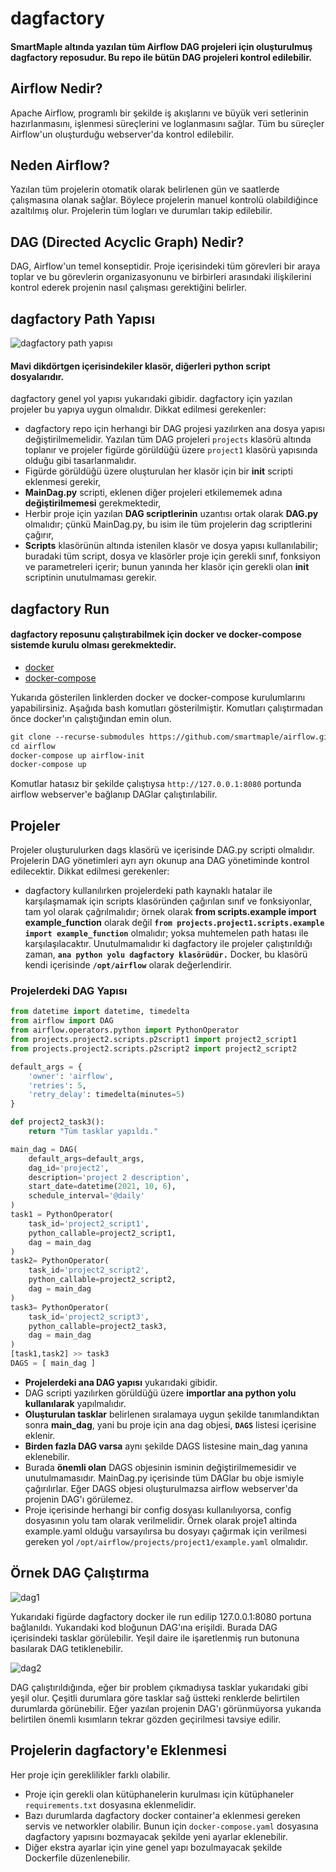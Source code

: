 # dagfactory
#### SmartMaple altında yazılan tüm Airflow DAG projeleri için oluşturulmuş dagfactory reposudur. Bu repo ile bütün DAG projeleri kontrol edilebilir.

## Airflow Nedir?
Apache Airflow, programlı bir şekilde iş akışlarını ve büyük veri setlerinin hazırlanmasını, işlenmesi süreçlerini ve loglanmasını sağlar. Tüm bu süreçler Airflow'un oluşturduğu webserver'da kontrol edilebilir.

## Neden Airflow?
Yazılan tüm projelerin otomatik olarak belirlenen gün ve saatlerde çalışmasına olanak sağlar. Böylece projelerin manuel kontrolü olabildiğince azaltılmış olur. Projelerin tüm logları ve durumları takip edilebilir. 

## DAG (Directed Acyclic Graph) Nedir?
DAG, Airflow'un temel konseptidir. Proje içerisindeki tüm görevleri bir araya toplar ve bu görevlerin organizasyonunu ve birbirleri arasındaki ilişkilerini kontrol ederek projenin nasıl çalışması gerektiğini belirler.

## dagfactory Path Yapısı
![dagfactory path yapısı](images/dagfactory.png "dagfactory")
#### Mavi dikdörtgen içerisindekiler klasör, diğerleri python script dosyalarıdır.
dagfactory genel yol yapısı yukarıdaki gibidir. dagfactory için yazılan projeler bu yapıya uygun olmalıdır. Dikkat edilmesi gerekenler:
  * dagfactory repo için herhangi bir DAG projesi yazılırken ana dosya yapısı değiştirilmemelidir. Yazılan tüm DAG projeleri ```projects``` klasörü altında toplanır ve projeler figürde görüldüğü üzere ```project1``` klasörü yapısında olduğu gibi tasarlanmalıdır.
  * Figürde görüldüğü üzere oluşturulan her klasör için bir **init** scripti eklenmesi gerekir,
  * **MainDag.py** scripti, eklenen diğer projeleri etkilememek adına **değiştirilmemesi** gerekmektedir,
  * Herbir proje için yazılan **DAG scriptlerinin** uzantısı ortak olarak **DAG.py** olmalıdır; çünkü MainDag.py, bu isim ile tüm projelerin dag scriptlerini çağırır,
  * **Scripts** klasörünün altında istenilen klasör ve dosya yapısı kullanılabilir; buradaki tüm script, dosya ve klasörler proje için gerekli sınıf, fonksiyon ve parametreleri içerir; bunun yanında her klasör için gerekli olan **init** scriptinin unutulmaması gerekir.
  
 ## dagfactory Run
 #### dagfactory reposunu çalıştırabilmek için docker ve docker-compose sistemde kurulu olması gerekmektedir. 
  * [docker](https://docs.docker.com/engine/install/) 
  * [docker-compose](https://docs.docker.com/compose/install/)
  
Yukarıda gösterilen linklerden docker ve docker-compose kurulumlarını yapabilirsiniz. Aşağıda bash komutları gösterilmiştir. Komutları çalıştırmadan önce docker'ın çalıştığından emin olun.

```diff
git clone --recurse-submodules https://github.com/smartmaple/airflow.git
cd airflow
docker-compose up airflow-init
docker-compose up
```
Komutlar hatasız bir şekilde çalıştıysa ```http://127.0.0.1:8080``` portunda airflow webserver'e bağlanıp DAGlar çalıştırılabilir.

## Projeler
Projeler oluşturulurken dags klasörü ve içerisinde DAG.py scripti olmalıdır. Projelerin DAG yönetimleri ayrı ayrı okunup ana DAG yönetiminde kontrol edilecektir.
Dikkat edilmesi gerekenler:
  * dagfactory kullanılırken projelerdeki path kaynaklı hatalar ile karşılaşmamak için scripts klasöründen çağırılan sınıf ve fonksiyonlar, tam yol olarak çağrılmalıdır; örnek olarak  **from scripts.example import example_function** olarak değil **```from projects.project1.scripts.example import example_function```** olmalıdır; yoksa muhtemelen path hatası ile karşılaşılacaktır. Unutulmamalıdır ki dagfactory ile projeler çalıştırıldığı zaman, **```ana python yolu dagfactory klasörüdür.```** Docker, bu klasörü kendi içerisinde **```/opt/airflow```** olarak değerlendirir.
### Projelerdeki DAG Yapısı
```python
from datetime import datetime, timedelta
from airflow import DAG
from airflow.operators.python import PythonOperator
from projects.project2.scripts.p2script1 import project2_script1
from projects.project2.scripts.p2script2 import project2_script2

default_args = {
    'owner': 'airflow',
    'retries': 5,
    'retry_delay': timedelta(minutes=5)
}

def project2_task3():
    return "Tüm tasklar yapıldı."

main_dag = DAG(
    default_args=default_args,
    dag_id='project2',
    description='project 2 description',
    start_date=datetime(2021, 10, 6),
    schedule_interval='@daily'
)
task1 = PythonOperator(
    task_id='project2_script1',
    python_callable=project2_script1,
    dag = main_dag
)
task2= PythonOperator(
    task_id='project2_script2',
    python_callable=project2_script2,
    dag = main_dag
)
task3= PythonOperator(
    task_id='project2_script3',
    python_callable=project2_task3,
    dag = main_dag
)
[task1,task2] >> task3
DAGS = [ main_dag ]
```
  * **Projelerdeki ana DAG yapısı** yukarıdaki gibidir.
  * DAG scripti yazılırken görüldüğü üzere **importlar ana python yolu kullanılarak** yapılmalıdır.
  * **Oluşturulan tasklar** belirlenen sıralamaya uygun şekilde tanımlandıktan sonra **main_dag**, yani bu proje için ana dag objesi, **```DAGS```** listesi içerisine eklenir.
  * **Birden fazla DAG varsa** aynı şekilde DAGS listesine main_dag yanına eklenebilir.
  * Burada **önemli olan** DAGS objesinin isminin değiştirilmemesidir ve unutulmamasıdır. MainDag.py içerisinde tüm DAGlar bu obje ismiyle çağırılırlar. Eğer DAGS objesi oluşturulmazsa airflow webserver'da projenin DAG'ı görülemez.
  *  Proje içerisinde herhangi bir config dosyası kullanılıyorsa, config dosyasının yolu tam olarak verilmelidir. Örnek olarak proje1 altinda example.yaml olduğu varsayılırsa bu dosyayı çağırmak için verilmesi gereken yol ```/opt/airflow/projects/project1/example.yaml``` olmalıdır.
## Örnek DAG Çalıştırma
![dag1](images/dag1.png "dag1")

Yukarıdaki figürde dagfactory docker ile run edilip 127.0.0.1:8080 portuna bağlanıldı. Yukarıdaki kod bloğunun DAG'ına erişildi. Burada DAG içerisindeki tasklar görülebilir. Yeşil daire ile işaretlenmiş run butonuna basılarak DAG tetiklenebilir.

![dag2](images/dag2.png "dag2")

DAG çalıştırıldığında, eğer bir problem çıkmadıysa tasklar yukarıdaki gibi yeşil olur. Çeşitli durumlara göre tasklar sağ üstteki renklerde belirtilen durumlarda görünebilir. Eğer yazılan projenin DAG'ı görünmüyorsa yukarıda belirtilen önemli kısımların tekrar gözden geçirilmesi tavsiye edilir.

## Projelerin dagfactory'e Eklenmesi
Her proje için gereklilikler farklı olabilir.
 * Proje için gerekli olan kütüphanelerin kurulması için kütüphaneler ```requirements.txt``` dosyasına eklenmelidir.
 * Bazı durumlarda dagfactory docker container'a eklenmesi gereken servis ve networkler olabilir. Bunun için ```docker-compose.yaml``` dosyasına dagfactory yapısını bozmayacak şekilde yeni ayarlar eklenebilir.
 * Diğer ekstra ayarlar için yine genel yapı bozulmayacak şekilde Dockerfile düzenlenebilir.



  
